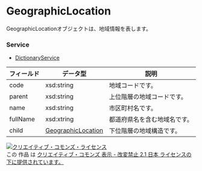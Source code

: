 # GeographicLocation
GeographicLocationオブジェクトは、地域情報を表します。
### Service
+ [DictionaryService](../services/DictionaryService.md)

| フィールド | データ型 | 説明 | 
|---|---|---|
| code| xsd:string| 地域コードです。 |
| parent| xsd:string| 上位階層の地域コードです。 |
| name| xsd:string| 市区町村名です。 |
| fullName| xsd:xtring| 都道府県名を含む地域名です。 |
| child| <a href="../data/GeographicLocation.md">GeographicLocation</a>| 下位階層の地域構造です。 |
<a rel="license" href="http://creativecommons.org/licenses/by-nd/2.1/jp/"><img alt="クリエイティブ・コモンズ・ライセンス" style="border-width:0" src="https://i.creativecommons.org/l/by-nd/2.1/jp/88x31.png" /></a><br />この 作品 は <a rel="license" href="http://creativecommons.org/licenses/by-nd/2.1/jp/">クリエイティブ・コモンズ 表示 - 改変禁止 2.1 日本 ライセンスの下に提供されています。</a>
